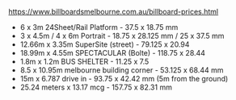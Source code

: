 https://www.billboardsmelbourne.com.au/billboard-prices.html

- 6 x 3m 24Sheet/Rail Platform - 37.5 x 18.75 mm
- 3 x 4.5m / 4 x 6m Portrait - 18.75 x 28.125 mm / 25 x 37.5 mm
- 12.66m x 3.35m SuperSite (street) - 79.125 x 20.94
- 18.99m x 4.55m SPECTACULAR (Bolte) - 118.75 x 28.44
- 1.8m x 1.2m BUS SHELTER - 11.25 x 7.5
-	8.5 x 10.95m melbourne building corner - 53.125 x 68.44 mm
-	15m x 6.787 drive in - 93.75 x 42.42 mm (5m from the ground)
-	25.24 meters x 13.17 mcg - 157.75 x 82.31 mm
